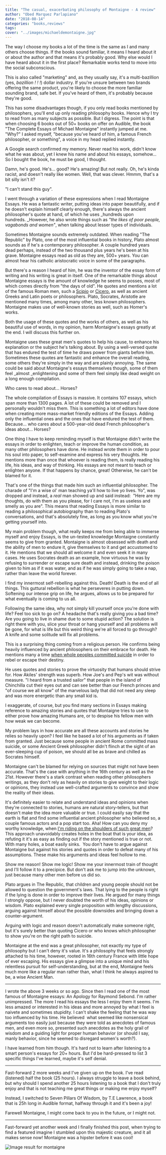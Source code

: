 ```yaml
---
title: "The casual, exacerbating philosophy of Montaigne - A review"
author: "Obed Marquez Parlapiano"
date: "2018-08-14"
categories: "books,reviews"
tags:
cover: "../images/michaeldemontaigne.jpg"
---
```


The way I choose my books a lot of the time is the same as I and many others choose things. If the books sound familiar, it means I heard about it or about the author and that means it's probably good. Why else would I have heard about it in the first place? Remarkable works tend to move into the social subconscious.

This is also called "marketing" and, as they usually say, it's a multi-bazillion (yes, _bazillion ! ! !_) dollar industry. If you're unsure between two brands offering the same product, you're likely to choose the more familiar sounding brand, safe bet. If you've heard of them, it's probably because they're good.

This has some disadvantages though, if you only read books mentioned by philosophers, you'll end up only reading philosophy books. Hence why I try to read from as many subjects as possible. But I digress. The point is that when choosing 6 books out of 50+ books on offer on Audible, the book "The Complete Essays of Michael Montaigne" instantly jumped at me. "Why?" I asked myself, "because you've heard of him, a famous French philosopher, or something", a voice in my head replied instantly.

A Google search confirmed my memory. Never read his work, didn't know what he was about, yet I knew his name and about his essays, somehow... So I bought the book, he must be good, I thought.

Damn, he's good. He's... good? He's amazing! But not really. Oh, he's kinda racist, and doesn't really like women. Well, that was clever. Hmmm, that's a bit silly isn't it?

"I can't stand this guy".

I went through a variation of these expressions when I read Montaigne Essays. He was a fantastic writer, putting ideas into paper beautifully, and if he doesn't explain himself clearly enough, there's always the ancient philosopher's quote at hand, of which he uses _hundreds upon hundreds. _However, he also wrote things such as _"the likes of poor people, vagabonds and women"_, when talking about lesser types of individuals.

Sometimes Montaigne sounds extremely outdated. When reading "The Republic" by Plato, one of the most influential books in history, Plato almost sounds as if he's a contemporary philosopher. A couple hundred years dead perhaps, instead of the two thousand plus years he's been at his grave. Montaigne essays read as old as they are, 500+ years. You can almost hear his catholic aristocratic voice in some of the paragraphs.

But there's a reason I heard of him, he was the inventor of the essay form of writing and his writing is great in itself. One of the remarkable things about Montaigne essays is the amount of knowledge he seems to posses, most of which comes directly from "the days of old". He quotes and mentions a lot of the famous Roman men, such a [Scipio](https://en.wikipedia.org/wiki/Publius_Cornelius_Scipio) or [Cicero,](https://en.wikipedia.org/wiki/Cicero) as well as ancient Greeks and Latin poets or philosophers. Plato, Socrates, Aristotle are mentioned many times, among many other, less known philosophers. Montaigne makes use of well-known stories as well, such as Homer's works.

Both the usage of these quotes and the works of others, as well as his beautiful use of words, in my opinion, harm Montaigne's essays greatly at the end. I will discuss this further on.

Montaigne uses these great men's quotes to help his cause, to enhance his explanation or the subject he's talking about. By using a well-versed quote that has endured the test of time he draws power from giants before him. Sometimes these quotes are fantastic and enhance the overall reading, some others they're simply in the way and are plainly annoying. The same could be said about Montaigne's essays themselves though, some of them feel _almost _enlightening and some of them feel simply like dead weight on a long enough compilation.

Who cares to read about... Horses?

The whole compilation of Essays is massive. It contains 107 essays, which span more than 1300 pages. A lot of these could be removed and I personally wouldn't miss them. This is something a lot of editors have done when creating more mass-market friendly editions of the Essays. Adding only the influential ones and the ones that have endured the test of them. Because... who cares about a 500-year-old dead French philosopher's ideas about... Horses?

One thing I have to keep reminding myself is that Montaigne didn't write the essays in order to enlighten, teach or improve the human condition, as many other philosophers have done. He instead wrote them in order to pour his soul into paper, to self-examine and express his very thoughts. He mentions more than once that whoever is reading them, is really reading his life, his ideas, and way of thinking. His essays are not meant to teach or enlighten anyone. If that happens by chance, great! Otherwise, he can't be blamed for it.

That's one of the things that made him such an influential philosopher. The charade of "I'm a wise ol' man teaching ya'll how to live yo lives. Yo", was dropped and instead, a _real_ man showed up and said instead:  "Here are my thoughts, do with them as you please, for I care not, I'm as useless and smelly as you are". This means that reading Essays is more similar to reading a philosophical autobiography than to reading Plato's conversations, and that's absolutely fine, as long as you know what you're getting yourself into.

My main problem though, what really keeps me from being able to immerse myself and enjoy Essays, is the un-tested knowledge Montaigne constantly seems to give from granted. Montaigne is almost obsessed with death and the ability of men to endure it, give themselves to it and get accustomed to it. He mentions that we should all welcome it and even seek it in many cases. He uses Socrates death as an example, how virtuous he was by refusing to surrender or escape sure death and instead, drinking the poison given to him as if it was water, and as if he was simply going to take a nap, rather than leave the world forever.

I find my innermost self-rebelling against this. Death! Death is the end of all things. This guttural rebellion is what he perseveres in putting down. Softening our intense grip on life, he argues, allows us to be prepared for what eventually is coming to us all.

Following the same idea, why not simply kill yourself once you're done with life? Feel too sick to go on? A headache that's really giving you a bad time? Are you going to live in shame due to some stupid action? The solution is right there with you, slice your throat or hang yourself and all problems will be gone, for what is life but this weird thing we're all forced to go through? A knife and some solitude will fix all problems.

This is a surprising thing coming from a religious person. He confirms being heavily influenced by ancient philosophers on their embrace for death. He mentions many a time [when whole peoples committed suicide](https://en.wikipedia.org/wiki/Mass_suicide#Historical_mass_suicides) in order to rebel or escape their destiny.

He uses quotes and stories to prove the virtuosity that humans should strive for. How Akiles' strength was superb. How Joe's and Pep's wit was without measure. "I heard from a trusted sailor" that people in the island of Chinchilla cut their eyes out and can see better than our French princes and "of course we all know" of the marvelous lady that did not need any sleep and was more energetic than any small kid is.

I exaggerate, of course, but you find many sections in Essays making reference to amazing stories and quotes that Montaigne tries to use to either prove how amazing Humans are, or to despise his fellow men with how weak we can become.

My problem lays in how accurate are all these accounts and stories he relies so heavily upon? I feel like he based a lot of his arguments as if taken from granted. Just because some people in ancient Rome committed mass suicide, or some Ancient Greek philosopher didn't flinch at the sight of an ever-sleeping cup of poison, we should all be as brave and chilled as Socrates himself.

Montaigne can't be blamed for relying on sources that might not have been accurate. That's the case with anything in the 16th century as well as the 21st. However there's a stark contrast when reading other philosophers writings, as they don't rely as heavily on stories to give weight to their logic or opinions, they instead use well-crafted arguments to convince and show the reality of their ideas.

It's definitely easier to relate and understand ideas and opinions when they're connected to stories, humans are natural story-tellers, but that doesn't make the idea more valuable or true. I could easily say that the earth is flat and find some influential ancient philosopher who believed so, a couple famous actors and a pop start too. Aha! How can you deny my worthy knowledge, when [I'm riding on the shoulders of such great men](https://en.wikipedia.org/wiki/Standing_on_the_shoulders_of_giants)? This approach unavoidably creates holes in the boat that is your idea, as refuting it it's as easy as finding out if the story mentioned is true or not. With many holes, a boat easily sinks.  You don't have to argue against Montaigne but against his stories and quotes in order to defeat many of his assumptions. These make his arguments and ideas feel hollow to me.

Show me reason! Show me logic! Show me your innermost train of thought and I'll follow it to a precipice. But don't ask me to jump into the unknown, just because many other men before us did so.

Plato argues in The Republic, that children and young people should not be allowed to question the government's laws. That lying to the people is right if the lying is done in order to improve their lives. He argued for many things I strongly oppose, but I never doubted the worth of his ideas, opinions or wisdom. Plato explained every single proposition with lengthy discussions, arguing against himself about the possible downsides and bringing down a counter-argument.

Arguing with logic and reason doesn't automatically make someone right, but it's surely better than quoting Cicero or who knows which philosopher to show you're on the right path to suicide.

Montaigne at the end was a great philosopher, not exactly my type of philosophy but I can't deny it's value. It's a philosophy that feels strongly attached to his time, however, rooted in 16th century France with little hope of ever escaping. His essays give a glimpse into a unique mind and his relentless pursuit for self-understanding, but at the end, Montaigne feels much more like a regular man rather than, what I think he always aspired to be, a wise Ancient Man.

* * *

I wrote the above 3 weeks or so ago. Since then I read one of the most famous of Montaigne essays: An Apology for Raymond Sebond. I'm rather unimpressed. The more I read his essays the less I enjoy them it seems. I'm less amazed or interested in his ideas and more annoyed by what I feel is naivete and sometimes stupidity. I can't shake the feeling that he was way too influenced by his time. He believed  what seemed like nonsensical arguments too easily just because they were told as anecdotes of famous men, and even more so, presented such anecdotes as the holy grail of wisdom and a guiding light for proper human behavior (or should I say, manly behavior, since he seemed to disregard women's worth?).

I have learned from him though. It's hard not to learn after listening to a smart person's essays for 20+ hours. But I'd be hard-pressed to list 3 specific things I've learned, maybe it's self denial.

* * *

Fast-forward 2 more weeks and I've given up on the book. I've read (listened) half the book (25 hours). I always struggle to leave a book behind, but why should I spend another 25 hours listening to a book that I don't truly enjoy and that is not teaching me great things or making me enjoy myself?

Instead, I switched to Seven Pillars Of Wisdom, by T.E Lawrence, a book that is 25h long in Audible format, halfway through it and it's been a joy!

Farewell Montaigne, I might come back to you in the future, or I might not.

* * *

Fast-forward yet another week and I finally finished this post, when trying to find a featured imagine I stumbled upon this majestic creature, and it all makes sense now! Montaigne was a hipster before it was cool!

![Image result for montaigne](https://i0.wp.com/www.3ammagazine.com/3am//wp-content/uploads/2016/04/Montaigne.jpg?resize=330%2C431&ssl=1)
